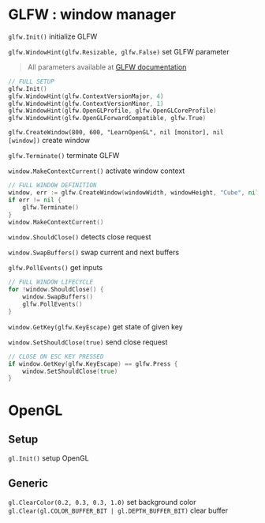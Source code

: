 # GLFW : window manager

`glfw.Init()` initialize GLFW  

`glfw.WindowHint(glfw.Resizable, glfw.False)` set GLFW parameter
> All parameters available at [GLFW documentation](https://www.glfw.org/docs/latest/window.html#window_hints)

```go
// FULL SETUP
glfw.Init()
glfw.WindowHint(glfw.ContextVersionMajor, 4)
glfw.WindowHint(glfw.ContextVersionMinor, 1)
glfw.WindowHint(glfw.OpenGLProfile, glfw.OpenGLCoreProfile)
glfw.WindowHint(glfw.OpenGLForwardCompatible, glfw.True)
```

`glfw.CreateWindow(800, 600, "LearnOpenGL", nil [monitor], nil [window])` create window

`glfw.Terminate()` terminate GLFW

`window.MakeContextCurrent()` activate window context

```go
// FULL WINDOW DEFINITION
window, err := glfw.CreateWindow(windowWidth, windowHeight, "Cube", nil, nil)
if err != nil {
    glfw.Terminate()
}
window.MakeContextCurrent()
```

`window.ShouldClose()` detects close request

`window.SwapBuffers()` swap current and next buffers

`glfw.PollEvents()` get inputs

```go
// FULL WINDOW LIFECYCLE
for !window.ShouldClose() {
    window.SwapBuffers()
    glfw.PollEvents()
}
```

`window.GetKey(glfw.KeyEscape)` get state of given key

`window.SetShouldClose(true)` send close request

```go
// CLOSE ON ESC KEY PRESSED
if window.GetKey(glfw.KeyEscape) == glfw.Press {
    window.SetShouldClose(true)
}
```


# OpenGL

## Setup

`gl.Init()` setup OpenGL

## Generic

`gl.ClearColor(0.2, 0.3, 0.3, 1.0)` set background color
`gl.Clear(gl.COLOR_BUFFER_BIT | gl.DEPTH_BUFFER_BIT)` clear buffer




